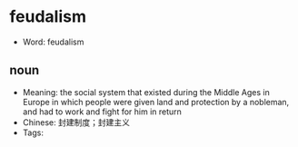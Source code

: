 # feudalism

- Word: feudalism

## noun

- Meaning: the social system that existed during the Middle Ages in Europe in which people were given land and protection by a nobleman, and had to work and fight for him in return
- Chinese: 封建制度；封建主义
- Tags: 

